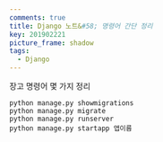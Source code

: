 ```yaml
---
comments: true
title: Django 노트&#58; 명령어 간단 정리
key: 201902221
picture_frame: shadow
tags:
  - Django
---
```


장고 명령어 몇 가지 정리

<!--more-->
    python manage.py showmigrations
    python manage.py migrate
    python manage.py runserver
    python manage.py startapp 앱이름

